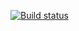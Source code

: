 [![Build status](https://ci.appveyor.com/api/projects/status/3qb2b6up929g04cd/branch/main?svg=true)](https://ci.appveyor.com/project/RUSROOFMAN/selenide/branch/main)